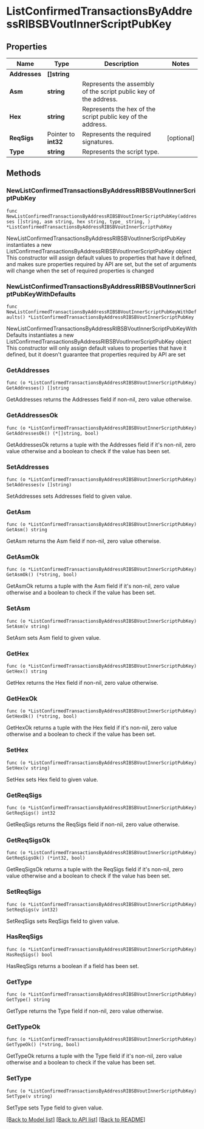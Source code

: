 # ListConfirmedTransactionsByAddressRIBSBVoutInnerScriptPubKey

## Properties

Name | Type | Description | Notes
------------ | ------------- | ------------- | -------------
**Addresses** | **[]string** |  | 
**Asm** | **string** | Represents the assembly of the script public key of the address. | 
**Hex** | **string** | Represents the hex of the script public key of the address. | 
**ReqSigs** | Pointer to **int32** | Represents the required signatures. | [optional] 
**Type** | **string** | Represents the script type. | 

## Methods

### NewListConfirmedTransactionsByAddressRIBSBVoutInnerScriptPubKey

`func NewListConfirmedTransactionsByAddressRIBSBVoutInnerScriptPubKey(addresses []string, asm string, hex string, type_ string, ) *ListConfirmedTransactionsByAddressRIBSBVoutInnerScriptPubKey`

NewListConfirmedTransactionsByAddressRIBSBVoutInnerScriptPubKey instantiates a new ListConfirmedTransactionsByAddressRIBSBVoutInnerScriptPubKey object
This constructor will assign default values to properties that have it defined,
and makes sure properties required by API are set, but the set of arguments
will change when the set of required properties is changed

### NewListConfirmedTransactionsByAddressRIBSBVoutInnerScriptPubKeyWithDefaults

`func NewListConfirmedTransactionsByAddressRIBSBVoutInnerScriptPubKeyWithDefaults() *ListConfirmedTransactionsByAddressRIBSBVoutInnerScriptPubKey`

NewListConfirmedTransactionsByAddressRIBSBVoutInnerScriptPubKeyWithDefaults instantiates a new ListConfirmedTransactionsByAddressRIBSBVoutInnerScriptPubKey object
This constructor will only assign default values to properties that have it defined,
but it doesn't guarantee that properties required by API are set

### GetAddresses

`func (o *ListConfirmedTransactionsByAddressRIBSBVoutInnerScriptPubKey) GetAddresses() []string`

GetAddresses returns the Addresses field if non-nil, zero value otherwise.

### GetAddressesOk

`func (o *ListConfirmedTransactionsByAddressRIBSBVoutInnerScriptPubKey) GetAddressesOk() (*[]string, bool)`

GetAddressesOk returns a tuple with the Addresses field if it's non-nil, zero value otherwise
and a boolean to check if the value has been set.

### SetAddresses

`func (o *ListConfirmedTransactionsByAddressRIBSBVoutInnerScriptPubKey) SetAddresses(v []string)`

SetAddresses sets Addresses field to given value.


### GetAsm

`func (o *ListConfirmedTransactionsByAddressRIBSBVoutInnerScriptPubKey) GetAsm() string`

GetAsm returns the Asm field if non-nil, zero value otherwise.

### GetAsmOk

`func (o *ListConfirmedTransactionsByAddressRIBSBVoutInnerScriptPubKey) GetAsmOk() (*string, bool)`

GetAsmOk returns a tuple with the Asm field if it's non-nil, zero value otherwise
and a boolean to check if the value has been set.

### SetAsm

`func (o *ListConfirmedTransactionsByAddressRIBSBVoutInnerScriptPubKey) SetAsm(v string)`

SetAsm sets Asm field to given value.


### GetHex

`func (o *ListConfirmedTransactionsByAddressRIBSBVoutInnerScriptPubKey) GetHex() string`

GetHex returns the Hex field if non-nil, zero value otherwise.

### GetHexOk

`func (o *ListConfirmedTransactionsByAddressRIBSBVoutInnerScriptPubKey) GetHexOk() (*string, bool)`

GetHexOk returns a tuple with the Hex field if it's non-nil, zero value otherwise
and a boolean to check if the value has been set.

### SetHex

`func (o *ListConfirmedTransactionsByAddressRIBSBVoutInnerScriptPubKey) SetHex(v string)`

SetHex sets Hex field to given value.


### GetReqSigs

`func (o *ListConfirmedTransactionsByAddressRIBSBVoutInnerScriptPubKey) GetReqSigs() int32`

GetReqSigs returns the ReqSigs field if non-nil, zero value otherwise.

### GetReqSigsOk

`func (o *ListConfirmedTransactionsByAddressRIBSBVoutInnerScriptPubKey) GetReqSigsOk() (*int32, bool)`

GetReqSigsOk returns a tuple with the ReqSigs field if it's non-nil, zero value otherwise
and a boolean to check if the value has been set.

### SetReqSigs

`func (o *ListConfirmedTransactionsByAddressRIBSBVoutInnerScriptPubKey) SetReqSigs(v int32)`

SetReqSigs sets ReqSigs field to given value.

### HasReqSigs

`func (o *ListConfirmedTransactionsByAddressRIBSBVoutInnerScriptPubKey) HasReqSigs() bool`

HasReqSigs returns a boolean if a field has been set.

### GetType

`func (o *ListConfirmedTransactionsByAddressRIBSBVoutInnerScriptPubKey) GetType() string`

GetType returns the Type field if non-nil, zero value otherwise.

### GetTypeOk

`func (o *ListConfirmedTransactionsByAddressRIBSBVoutInnerScriptPubKey) GetTypeOk() (*string, bool)`

GetTypeOk returns a tuple with the Type field if it's non-nil, zero value otherwise
and a boolean to check if the value has been set.

### SetType

`func (o *ListConfirmedTransactionsByAddressRIBSBVoutInnerScriptPubKey) SetType(v string)`

SetType sets Type field to given value.



[[Back to Model list]](../README.md#documentation-for-models) [[Back to API list]](../README.md#documentation-for-api-endpoints) [[Back to README]](../README.md)


